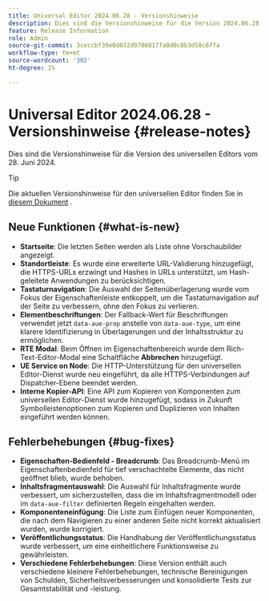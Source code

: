 ```yaml
---
title: Universal Editor 2024.06.28 - Versionshinweise
description: Dies sind die Versionshinweise für die Version 2024.06.28 des universellen Editors.
feature: Release Information
role: Admin
source-git-commit: 3ceccbf39e0d032d9786017fa0d0c8b3d58c6ffa
workflow-type: tm+mt
source-wordcount: '302'
ht-degree: 1%

---
```



# Universal Editor 2024.06.28 - Versionshinweise {#release-notes}

Dies sind die Versionshinweise für die Version des universellen Editors vom 28. Juni 2024.

>[!TIP]
>
>Die aktuellen Versionshinweise für den universellen Editor finden Sie in [diesem Dokument](/help/release-notes/universal-editor/current.md) .

## Neue Funktionen {#what-is-new}

* **Startseite**: Die letzten Seiten werden als Liste ohne Vorschaubilder angezeigt.
* **Standortleiste**: Es wurde eine erweiterte URL-Validierung hinzugefügt, die HTTPS-URLs erzwingt und Hashes in URLs unterstützt, um Hash-geleitete Anwendungen zu berücksichtigen.
* **Tastaturnavigation**: Die Auswahl der Seitenüberlagerung wurde vom Fokus der Eigenschaftenleiste entkoppelt, um die Tastaturnavigation auf der Seite zu verbessern, ohne den Fokus zu verlieren.
* **Elementbeschriftungen**: Der Fallback-Wert für Beschriftungen verwendet jetzt `data-aue-prop` anstelle von `data-aue-type`, um eine klarere Identifizierung in Überlagerungen und der Inhaltsstruktur zu ermöglichen.
* **RTE Modal**: Beim Öffnen im Eigenschaftenbereich wurde dem Rich-Text-Editor-Modal eine Schaltfläche **Abbrechen** hinzugefügt.
* **UE Service on Node**: Die HTTP-Unterstützung für den universellen Editor-Dienst wurde neu eingeführt, da alle HTTPS-Verbindungen auf Dispatcher-Ebene beendet werden.
* **Interne Kopier-API**: Eine API zum Kopieren von Komponenten zum universellen Editor-Dienst wurde hinzugefügt, sodass in Zukunft Symbolleistenoptionen zum Kopieren und Duplizieren von Inhalten eingeführt werden können.

## Fehlerbehebungen {#bug-fixes}

* **Eigenschaften-Bedienfeld - Breadcrumb**: Das Breadcrumb-Menü im Eigenschaftenbedienfeld für tief verschachtelte Elemente, das nicht geöffnet blieb, wurde behoben.
* **Inhaltsfragmentauswahl**: Die Auswahl für Inhaltsfragmente wurde verbessert, um sicherzustellen, dass die im Inhaltsfragmentmodell oder im `data-aue-filter` definierten Regeln eingehalten werden.
* **Komponenteneinfügung**: Die Liste zum Einfügen neuer Komponenten, die nach dem Navigieren zu einer anderen Seite nicht korrekt aktualisiert wurden, wurde korrigiert.
* **Veröffentlichungsstatus**: Die Handhabung der Veröffentlichungsstatus wurde verbessert, um eine einheitlichere Funktionsweise zu gewährleisten.
* **Verschiedene Fehlerbehebungen**: Diese Version enthält auch verschiedene kleinere Fehlerbehebungen, technische Bereinigungen von Schulden, Sicherheitsverbesserungen und konsolidierte Tests zur Gesamtstabilität und -leistung.
